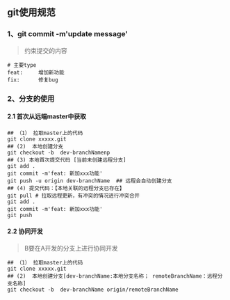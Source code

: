 ## git使用规范

### 1、git commit -m'update message'

> 约束提交的内容

```shell
# 主要type
feat:     增加新功能
fix:      修复bug
```

### 2、分支的使用

#### 2.1 首次从远端master中获取

```shell
## （1） 拉取master上的代码
git clone xxxxx.git
## (2)  本地创建分支
git checkout -b  dev-branchNamenp
## (3) 本地首次提交代码 [当前未创建远程分支]
git add .
git commit -m'feat: 新加xxx功能'
git push -u origin dev-branchName  ## 远程会自动创建分支
## (4) 提交代码：【本地关联的远程分支已存在】
git pull # 拉取远程更新，有冲突的情况进行冲突合并
git add .
git commit -m'feat: 新加xxx功能'
git push
```

#### 2.2 协同开发

> B要在A开发的分支上进行协同开发

```shell
## （1） 拉取master上的代码
git clone xxxxx.git
## (2)  本地创建分支[dev-branchName:本地分支名称； remoteBranchName：远程分支名称]
git checkout -b  dev-branchName origin/remoteBranchName
```


